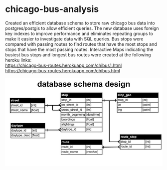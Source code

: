# chicago-bus-analysis

Created an efficient database schema to store raw chicago bus data into postgres/postgis to allow efficient queries. The new database uses foreign key indexes to improve performance and eliminates repeating groups to make it easier to investigate data with SQL queries. Bus stops were compared with passing routes to find routes that have the most stops and stops that have the most passing routes.
Interactive Maps indicating the busiest bus stops and longest bus routes were created at the following heroku links: <br/>
https://chicago-bus-routes.herokuapp.com/chibus1.html <br/>
https://chicago-bus-routes.herokuapp.com/chibus.html <br/>

![alttag](https://github.com/harrydurbin/chicago-bus-analysis/blob/master/img/db_schema.jpg)

